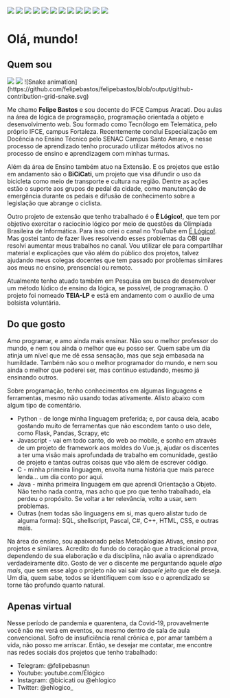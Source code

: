 <img src="https://img.shields.io/badge/OS-GNU%2FLinux-blue"/> <img src="https://img.shields.io/badge/Code-Python-blue"/> <img src="https://img.shields.io/badge/Code-Javascript-blue"/> <img src="https://img.shields.io/badge/Framework-Vue-blue"/> <img src="https://img.shields.io/badge/Framework-Angular-blue"/> <img src="https://img.shields.io/badge/Framework-Flask-blue"/> <img src="https://img.shields.io/badge/Framework-Django-blue"/> <img src="https://img.shields.io/badge/Shell-zsh-blue"/> <img src="https://img.shields.io/badge/Editor-VS%2FCode-blue"/> <img src="https://img.shields.io/badge/Tools-Poetry-blue"/> <img src="https://img.shields.io/badge/Tools-Flaskstarter-blue"/> <img src="https://img.shields.io/badge/Cloud-PythonAnywhere-blue"/>

<h1>Olá, mundo!</h1>
<h2>Quem sou</h2>
<div>
<img src="https://github-readme-stats.vercel.app/api?username=felipebastos&show_icons=true"/> <img src="https://github-readme-stats.vercel.app/api/top-langs/?username=felipebastos&show_icons=true"/>
![Snake animation](https://github.com/felipebastos/felipebastos/blob/output/github-contribution-grid-snake.svg)
</div>
<p>Me chamo <b>Felipe Bastos</b> e sou docente do IFCE Campus Aracati. Dou aulas na área de lógica de programação, programação orientada a objeto e desenvolvimento web. Sou formado como Tecnólogo em Telemática, pelo próprio IFCE, campus Fortaleza. Recentemente concluí Especialização em Docência no Ensino Técnico pelo SENAC Campus Santo Amaro, e nesse processo de aprendizado tenho procurado utilizar métodos ativos no processo de ensino e aprendizagem com minhas turmas.</p>
<p>Além da área de Ensino também atuo na Extensão. E os projetos que estão em andamento são o <b>BiCiCati</b>, um projeto que visa difundir o uso da bicicleta como meio de transporte e cultura na região. Dentre as ações estão o suporte aos grupos de pedal da cidade, como manutenção de emergência durante os pedais e difusão de conhecimento sobre a legislação que abrange o ciclista.</p>
<p>Outro projeto de extensão que tenho trabalhado é o <b>É Lógico!</b>, que tem por objetivo exercitar o raciocínio lógico por meio de questões da Olimpíada Brasileira de Informática. Para isso criei o canal no YouTube em <a href="https://www.youtube.com/Élógico">É Lógico!</a>. Mas gostei tanto de fazer lives resolvendo esses problemas da OBI que resolvi aumentar meus trabalhos no canal. Vou utilizar ele para compartilhar material e explicações que vão além do público dos projetos, talvez ajudando meus colegas docentes que tem passado por problemas similares aos meus no ensino, prensencial ou remoto.</p>
<p>Atualmente tenho atuado também em Pesquisa em busca de desenvolver um método lúdico de ensino da lógica, se possível, de programação. O projeto foi nomeado <b>TEIA-LP</b> e está em andamento com o auxílio de uma bolsista voluntária.</p>
<h2>Do que gosto</h2>
<p>Amo programar, e amo ainda mais ensinar. Não sou o melhor professor do mundo, e nem sou ainda o melhor que eu posso ser. Quem sabe um dia atinja um nível que me dê essa sensação, mas que seja embasada na humildade. Também não sou o melhor programador do mundo, e nem sou ainda o melhor que poderei ser, mas continuo estudando, mesmo já ensinando outros.</p>
<p>Sobre programação, tenho conhecimentos em algumas linguagens e ferramentas, mesmo não usando todas ativamente. Alisto abaixo com algum tipo de comentário.</p>
<ul>
    <li>Python - de longe minha linguagem preferida; e, por causa dela, acabo gostando muito de ferramentas que não escondem tanto o uso dele, como Flask, Pandas, Scrapy, etc</li>
    <li>Javascript - vai em todo canto, do web ao mobile, e sonho em através de um projeto de framework aos moldes do Vue.js, ajudar os discentes a ter uma visão mais aprofundada de trabalho em comunidade, gestão de projeto e tantas outras coisas que vão além de escrever código.</li>
    <li>C - minha primeira linguagem, envolta numa história que mais parece lenda... um dia conto por aqui.</li>
    <li>Java - minha primeira linguagem em que aprendi Orientação a Objeto. Não tenho nada contra, mas acho que pro que tenho trabalhado, ela perdeu o propósito. Se voltar a ter relevância, volto a usar, sem problemas.</li>
    <li>Outras (nem todas são linguagens em si, mas quero alistar tudo de alguma forma): SQL, shellscript, Pascal, C#, C++, HTML, CSS, e outras mais.</li>
</ul>
<p>Na área do ensino, sou apaixonado pelas Metodologias Ativas, ensino por projetos e similares. Acredito do fundo do coração que a tradicional prova, dependendo de sua elaboração e da disciplina, não avalia o aprendizado verdadeiramente dito. Gosto de ver o discente me perguntando aquele <i>algo mais</i>, que sem esse algo o projeto não vai sair <i>daquele jeito</i> que ele deseja. Um dia, quem sabe, todos se identifiquem com isso e o aprendizado se torne tão profundo quanto natural.</p>
<h2>Apenas virtual</h2>
<p>Nesse período de pandemia e quarentena, da Covid-19, provavelmente você não me verá em eventos, ou mesmo dentro de sala de aula convencional. Sofro de insuficiência renal crônica e, por amar também a vida, não posso me arriscar. Então, se desejar me contatar, me encontre nas redes sociais dos projetos que tenho trabalhado:</p>
<ul>
    <li>Telegram: @felipebasnun</li>
    <li>Youtube: youtube.com/Élógico</li>
    <li>Instagram: @bicicati ou @ehlogico</li>
    <li>Twitter: @ehlogico_</li>
</ul>

<!--
**felipebastos/felipebastos** is a ✨ _special_ ✨ repository because its `README.md` (this file) appears on your GitHub profile.

Here are some ideas to get you started:

- 🔭 I’m currently working on ...
- 🌱 I’m currently learning ...
- 👯 I’m looking to collaborate on ...
- 🤔 I’m looking for help with ...
- 💬 Ask me about ...
- 📫 How to reach me: ...
- 😄 Pronouns: ...
- ⚡ Fun fact: ...
-->
